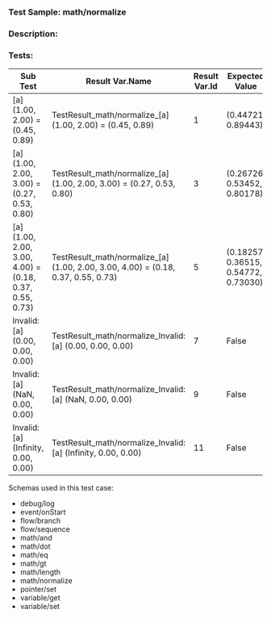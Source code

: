 ### **Test Sample:** math/normalize
### **Description:** 

### Tests:
| Sub Test | Result Var.Name | Result Var.Id | Expected Value
| ----------- | ----------- | ----------- |----------- |
| [a] (1.00, 2.00) = (0.45, 0.89) | TestResult_math/normalize_[a] (1.00, 2.00) = (0.45, 0.89) | 1 | (0.44721, 0.89443)
| [a] (1.00, 2.00, 3.00) = (0.27, 0.53, 0.80) | TestResult_math/normalize_[a] (1.00, 2.00, 3.00) = (0.27, 0.53, 0.80) | 3 | (0.26726, 0.53452, 0.80178)
| [a] (1.00, 2.00, 3.00, 4.00) = (0.18, 0.37, 0.55, 0.73) | TestResult_math/normalize_[a] (1.00, 2.00, 3.00, 4.00) = (0.18, 0.37, 0.55, 0.73) | 5 | (0.18257, 0.36515, 0.54772, 0.73030)
| Invalid:[a] (0.00, 0.00, 0.00)  | TestResult_math/normalize_Invalid:[a] (0.00, 0.00, 0.00)  | 7 | False
| Invalid:[a] (NaN, 0.00, 0.00)  | TestResult_math/normalize_Invalid:[a] (NaN, 0.00, 0.00)  | 9 | False
| Invalid:[a] (Infinity, 0.00, 0.00)  | TestResult_math/normalize_Invalid:[a] (Infinity, 0.00, 0.00)  | 11 | False

Schemas used in this test case:
- debug/log
- event/onStart
- flow/branch
- flow/sequence
- math/and
- math/dot
- math/eq
- math/gt
- math/length
- math/normalize
- pointer/set
- variable/get
- variable/set
